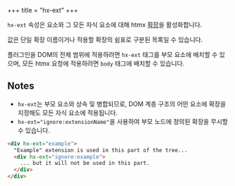 +++
title = "hx-ext"
+++

`hx-ext` 속성은 요소와 그 모든 자식 요소에 대해 htmx [확장](https://extensions.htmx.org)을 활성화합니다.

값은 단일 확장 이름이거나 적용할 확장의 쉼표로 구분된 목록일 수 있습니다.

플러그인을 DOM의 전체 범위에 적용하려면 `hx-ext` 태그를 부모 요소에 배치할 수 있으며, 모든 htmx 요청에 적용하려면 `body` 태그에 배치할 수 있습니다.

## Notes

* `hx-ext`는 부모 요소와 상속 및 병합되므로, DOM 계층 구조의 어떤 요소에 확장을 지정해도 모든 자식 요소에 적용됩니다.
* `hx-ext="ignore:extensionName"`을 사용하여 부모 노드에 정의된 확장을 무시할 수 있습니다.


```html
<div hx-ext="example">
  "Example" extension is used in this part of the tree...
  <div hx-ext="ignore:example">
    ... but it will not be used in this part.
  </div>
</div>
```


